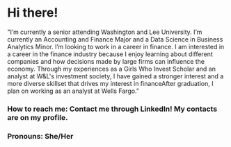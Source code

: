 # Hi there!
"I’m currently a senior attending Washington and Lee University. I’m currently an Accounting and Finance Major and a Data Science in Business Analytics Minor. I’m looking to work in a career in finance.  I am interested in a career in the finance industry because I enjoy learning about different companies and how decisions made by large firms can influence the economy. Through my experiences as a Girls Who Invest Scholar and an analyst at W&L's investment society, I have gained a stronger interest and a more diverse skillset that drives my interest in financeAfter graduation, I plan on working as an analyst at Wells Fargo." 
### How to reach me: Contact me through LinkedIn! My contacts are on my profile.
### Pronouns: She/Her
<!--
**ChaeyonJ/chaeyonj** is a ✨ _special_ ✨ repository because its `README.md` (this file) appears on your GitHub profile.
-->
